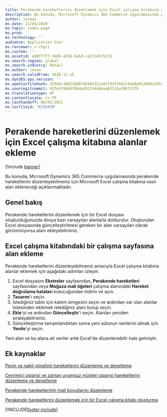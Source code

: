 ```yaml
---
title: Perakende hareketlerini düzenlemek için Excel çalışma kitabına alanlar ekleme
description: Bu konuda, Microsoft Dynamics 365 Commerce uygulamasında perakende hareketlerini düzenleyebilmeniz için Microsoft Excel çalışma kitabına nasıl alan ekleneceği açıklanmaktadır.
author: josaw1
ms.date: 11/04/2020
ms.topic: index-page
ms.prod: ''
ms.technology: ''
audience: Application User
ms.reviewer: v-chgri
ms.custom: ''
ms.assetid: ed0f77f7-3609-4330-bebd-ca3134575216
ms.search.region: global
ms.search.industry: Retail
ms.author: josaw
ms.search.validFrom: 2018-11-15
ms.dyn365.ops.version: ''
ms.openlocfilehash: 359d4c360238db746402321a82f825f0d2c9a88a012800c5455d453e3a8bda73
ms.sourcegitcommit: 42fe9790ddf0bdad911544deaa82123a396712fb
ms.translationtype: HT
ms.contentlocale: tr-TR
ms.lasthandoff: 08/05/2021
ms.locfileid: "6725470"
---
```

# <a name="add-fields-to-an-excel-workbook-to-edit-retail-transactions"></a>Perakende hareketlerini düzenlemek için Excel çalışma kitabına alanlar ekleme

[!include [banner](../includes/banner.md)]

Bu konuda, Microsoft Dynamics 365 Commerce uygulamasında perakende hareketlerini düzenleyebilmeniz için Microsoft Excel çalışma kitabına nasıl alan ekleneceği açıklanmaktadır.

## <a name="overview"></a>Genel bakış

Perakende hareketlerini düzenlemek için bir Excel dosyası oluşturduğunuzda dosya bazı varsayılan alanlarla doldurulur. Oluşturulan Excel dosyasında güncelleştirilmesi gereken bir alan varsayılan olarak görünmüyorsa alanı ekleyebilirsiniz.

## <a name="add-fields-to-a-worksheet-in-an-excel-workbook"></a>Excel çalışma kitabındaki bir çalışma sayfasına alan ekleme

Perakende hareketlerini düzenleyebilmeniz amacıyla Excel çalışma kitabına alanlar eklemek için aşağıdaki adımları izleyin.

1. Excel dosyasını **Ekstreler** sayfasından, **Perakende hareketleri** sayfasından veya **Mağaza mali öğeleri** çalışma alanındaki **Hareket doğrulama hataları** kutucuğundan indirin ve açın.
1. **Tasarım**'ı seçin.
1. İstediğiniz tablo için kalem simgesini seçin ve ardından var olan alanlar listesinden eklemek istediğiniz alanı bulup seçin.
1. **Ekle**'yi ve ardından **Güncelleştir**'i seçin. Alanları yeniden sıralayabilirsiniz.
1. Güncelleştirme tamamlandıktan sonra yeni sütunun verilerini almak için **Yenile**'yi seçin.

Yeni alan ve bu alana ait veriler artık Excel'de düzenlenebilir hale gelmiştir.

## <a name="additional-resources"></a>Ek kaynaklar

[Peşin ve nakit yönetimi hareketlerini düzenleme ve denetleme](edit-cash-trans.md)

[Çevrimiçi siparişi ve zaman uyumsuz müşteri siparişi hareketlerini düzenleme ve denetleme](edit-order-trans.md)

[Perakende hareketlerinin mali boyutlarını düzenleme](edit-financial-dim.md)

[Perakende hareketlerini düzenlemek için bir Excel çalışma kitabı oluşturma](create-excel-edit.md)


[!INCLUDE[footer-include](../includes/footer-banner.md)]